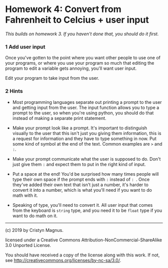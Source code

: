 # Homework 4: Convert from Fahrenheit to Celcius + user input

*This builds on homework 3. If you haven't done that, you should
do it first.*

### 1 Add user input

Once you've gotten to the point where you want other people to 
use one of your programs, or where you use your program so much
that editing the program to edit a variable gets annoying, you'll
want user input.

Edit your program to take input from the user.

### 2 Hints

 * Most programming languages separate out printing a prompt to the
 user and getting input from the user. The input function allows you to
 type a prompt to the user, so when you're using python, you should
 do that instead of making a separate print statement.

 * Make your prompt look like a prompt. It's important to distinguish
 visually to the user that this isn't just you giving them information,
 this is a request for information and they have to type something in
 now. Put some kind of symbol
 at the end of the text. Common examples are ```>``` and ```:```.

 * Make your prompt communicate what the user is supposed to do. 
 Don't just give them ```:``` and expect them to put in the right 
 kind of input.

 * Put a space at the end! You'd be surprised how many times people
 will type their own space if the prompt ends with ```:``` instead of
 ```: ```. Once they've added their own text that isn't just a number,
 it's harder to convert it into a number, which is what you'll
 need if you want to do math with it.

 * Speaking of type, you'll need to convert it. All user input that
 comes from the keyboard is ```string``` type, and you need it to be
 ```float``` type if you want to do math on it.

 

---
(c) 2019 by Cristyn Magnus.

licensed under a
Creative Commons Attribution-NonCommercial-ShareAlike 3.0 Unported License.

You should have received a copy of the license along with this
work.  If not, see http://creativecommons.org/licenses/by-nc-sa/3.0/.
